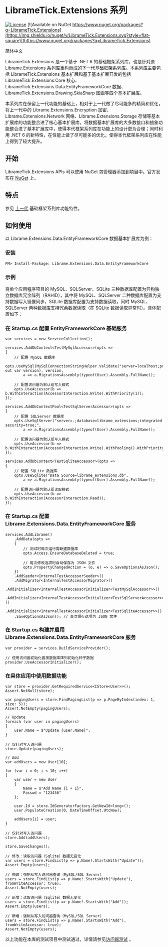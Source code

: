 LibrameTick.Extensions 系列
=========================

[![License](https://img.shields.io/badge/License-MIT-blue.svg)](https://github.com/librame/extensions-tick/blob/main/LICENSE)
[![Available on NuGet https://www.nuget.org/packages?q=LibrameTick.Extensions](https://img.shields.io/nuget/v/LibrameTick.Extensions.svg?style=flat-square)](https://www.nuget.org/packages?q=LibrameTick.Extensions)

简体中文

LibrameTick.Extensions 是一个基于 .NET 6 的基础框架系列库，也是针对原 [Librame.Extensions](https://github.com/librame/extensions/blob/master/README.md) 系列库重构而成的下一代基础框架系列库。本系列库主要包括 LibrameTick.Extensions 基本扩展和基于基本扩展开发的包括 LibrameTick.Extensions.Core 核心、LibrameTick.Extensions.Data.EntityFrameworkCore 数据、LibrameTick.Extensions.Drawing.SkiaSharp 图画等四个基本扩展库。

本系列库在保留上一代功能的基础上，相对于上一代做了尽可能多的精简和优化，将上一代中的 Librame.Extensions.Encryption 加密、Librame.Extensions.Network 网络、Librame.Extensions.Storage 存储等基本扩展库的功能整合进了核心基本扩展库，将数据基本扩展库的大多数接口和抽象功能整合进了基本扩展库中，使得本代框架系列库在功能上的设计更为合理；同时利用 .NET 6 的新特性，在性能上做了尽可能多的优化，使得本代框架系列库在性能上得到了较大提升。

## 开始

LibrameTick.Extensions APIs 可以使用 NuGet 包管理器添加到项目中。官方发布在 [NuGet](https://www.nuget.org/packages?q=LibrameTick.Extensions) 上。

## 特点

参见 [上一代](https://github.com/librame/extensions/blob/master/README.md) 基础框架系列库功能特性。

## 如何使用

以 Librame.Extensions.Data.EntityFrameworkCore 数据基本扩展库为例：

### 安装

    PM> Install-Package: Librame.Extensions.Data.EntityFrameworkCore

### 示例

将单个应用程序项目的 MySQL、SQLServer、SQLite 三种数据库配置为异构独立数据库冗余阵列（RAHID），其中将 MySQL、SQLServer 二种数据库配置为支持数据写入镜像同步，SQLite 数据库配置为支持数据读取，同时 MySQL、SQLServer 两种数据库支持冗余数据读取（在 SQLite 数据读取异常时）。具体配置如下：

### 在 Startup.cs 配置 EntityFrameworkCore 基础服务

	var services = new ServiceCollection();

	services.AddDbContext<TestMySqlAccessor>(opts =>
	{
		// 配置 MySQL 数据库
		opts.UseMySql(MySqlConnectionStringHelper.Validate("server=localhost;port=3306;database=librame_extensions;user=root;password=123456;", out var version), version,
			a => a.MigrationsAssembly(typeof(User).Assembly.FullName));
		
		// 配置访问器为默认组写入模式
		opts.UseAccessor(b => b.WithInteraction(AccessorInteraction.Write).WithPriority(1));
	});
	
	services.AddDbContextPool<TestSqlServerAccessor>(opts =>
	{
		// 配置 SQLServer 数据库
		opts.UseSqlServer("server=.;database=librame_extensions;integrated security=true;",
			a => a.MigrationsAssembly(typeof(User).Assembly.FullName));

		// 配置访问器为默认组写入模式
		opts.UseAccessor(b => b.WithInteraction(AccessorInteraction.Write).WithPooling().WithPriority(2));
	});

	services.AddDbContext<TestSqliteAccessor>(opts =>
	{
		// 配置 SQLite 数据库
		opts.UseSqlite("Data Source=librame_extensions.db",
			a => a.MigrationsAssembly(typeof(User).Assembly.FullName));

		// 配置访问器为默认组读取模式
		opts.UseAccessor(b => b.WithInteraction(AccessorInteraction.Read));
	});
	
### 在 Startup.cs 配置 Librame.Extensions.Data.EntityFrameworkCore 服务

	services.AddLibrame()
		.AddData(opts =>
		{
			// 测试时每次运行需新建数据库
			opts.Access.EnsureDatabaseDeleted = true;

			// 每次修改选项时自动保存为 JSON 文件
			opts.PropertyChangedAction = (o, e) => o.SaveOptionsAsJson();
		})
		.AddSeeder<InternalTestAccessorSeeder>()
		.AddMigrator<InternalTestAccessorMigrator>()
		.AddInitializer<InternalTestAccessorInitializer<TestMySqlAccessor>>()
		.AddInitializer<InternalTestAccessorInitializer<TestSqlServerAccessor>>()
		.AddInitializer<InternalTestAccessorInitializer<TestSqliteAccessor>>()
		.SaveOptionsAsJson(); // 首次保存选项为 JSON 文件

### 在 Startup.cs 构建并启用 Librame.Extensions.Data.EntityFrameworkCore 服务

	var provider = services.BuildServiceProvider();

	// 使用访问器初始化器按数据库阵列初始化种子数据
	provider.UseAccessorInitializer();
	
### 在具体应用中使用数据功能

	var store = provider.GetRequiredService<IStore<User>>();
	Assert.NotNull(store);

	var pagingUsers = store.FindPagingList(p => p.PageByIndex(index: 1, size: 5));
	Assert.NotEmpty(pagingUsers);

	// Update
	foreach (var user in pagingUsers)
	{
		user.Name = $"Update {user.Name}";
	}

	// 仅针对写入访问器
	store.Update(pagingUsers);

	// Add
	var addUsers = new User[10];

	for (var i = 0; i < 10; i++)
	{
		var user = new User
		{
			Name = $"Add Name {i + 1}",
			Passwd = "123456"
		};

		user.Id = store.IdGeneratorFactory.GetNewId<long>();
		user.PopulateCreation(0, DateTimeOffset.UtcNow);

		addUsers[i] = user;
	}

	// 仅针对写入访问器
	store.Add(addUsers);

	store.SaveChanges();

	// 修改：读取访问器（Sqlite）数据无变化
	var users = store.FindList(p => p.Name!.StartsWith("Update"));
	Assert.Empty(users);

	// 修改：强制从写入访问器查询（MySQL/SQL Server）
	users = store.FindList(p => p.Name!.StartsWith("Update"), fromWriteAccessor: true);
	Assert.NotEmpty(users);

	// 新增：读取访问器（Sqlite）数据无变化
	users = store.FindList(p => p.Name!.StartsWith("Add"));
	Assert.Empty(users);

	// 新增：强制从写入访问器查询（MySQL/SQL Server）
	users = store.FindList(p => p.Name!.StartsWith("Add"), fromWriteAccessor: true);
	Assert.NotEmpty(users);
	
以上功能在本库的测试项目中测试通过，详情请参见[访问器测试](https://github.com/librame/extensions-tick/blob/main/test/LibrameTick.Extensions.Data.EntityFrameworkCore.Tests/Accessing/TestAccessorTests.cs) 。